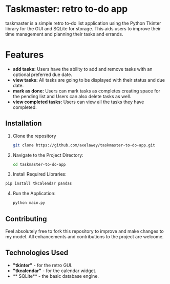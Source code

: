# Taskmaster: retro to-do app

taskmaster is a simple retro to-do list application using the Python Tkinter library for the GUI and SQLite for storage. This aids users to improve their time management and planning their tasks and errands.

# Features

- **add tasks:** Users have the ability to add and remove tasks with an optional preferred due date.
- **view tasks:** All tasks are going to be displayed with their status and due date.
- **mark as done:** Users can mark tasks as completes creating space for the pending list and Users can also delete tasks as well.
- **view completed tasks:** Users can view all the tasks they have completed.


## Installation

1. Clone the repository

   ```sh
   git clone https://github.com/axelawey/taskmaster-to-do-app.git
   ```

2. Navigate to the Project Directory:

   ```sh
   cd taskmaster-to-do-app
   ```

3. Install Required Libraries:

  ```sh
  pip install tkcalendar pandas
  ```

4. Run the Application:

   ```sh
   python main.py
   ```

## Contributing 

Feel absolutely free to fork this repository to improve and make changes to my model. All enhancements and contributions to the project are welcome.

## Technologies Used 
- **"tkinter"** - for the retro GUI.
- **"tkcalendar"** - for the calendar widget.
- ** SQLite** - the basic database engine.
